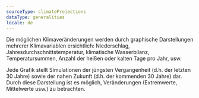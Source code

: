 ```yaml
---
sourceType: climateProjections
dataType: generalities
locale: de
---
```


Die möglichen Klimaveränderungen werden durch graphische Darstellungen mehrerer
Klimavariablen ersichtlich: Niederschlag, Jahresdurchschnittstemperatur,
klimatische Wasserbilanz, Temperatursummen, Anzahl der heißen oder kalten Tage
pro Jahr, usw.

Jede Grafik stellt Simulationen der jüngsten Vergangenheit (d.h. der letzten 30
Jahre) sowie der nahen Zukunft (d.h. der kommenden 30 Jahre) dar. Durch diese
Darstellung ist es möglich, Veränderungen (Extremwerte, Mittelwerte usw.) zu
betrachten.
